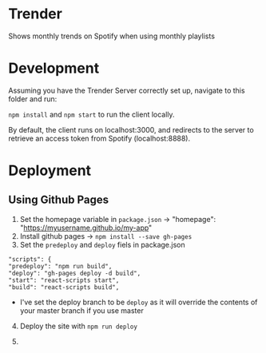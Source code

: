 # Trender
Shows monthly trends on Spotify when using monthly playlists

# Development
Assuming you have the Trender Server correctly set up, navigate to this folder and run:

`npm install` and `npm start` to run the client locally.

By default, the client runs on localhost:3000, and redirects to the server to retrieve an access token from Spotify (localhost:8888).

# Deployment

## Using Github Pages

1. Set the homepage variable in `package.json` -> "homepage": "https://myusername.github.io/my-app"
2. Install github pages -> `npm install --save gh-pages`
3. Set the `predeploy` and `deploy` fiels in package.json
 ~~~
 "scripts": {
 "predeploy": "npm run build",
 "deploy": "gh-pages deploy -d build",
 "start": "react-scripts start",
 "build": "react-scripts build",
 ~~~
 
 
  - I've set the deploy branch to be `deploy` as it will override the contents of your master branch if you use master
  
4. Deploy the site with `npm run deploy`

5. 



